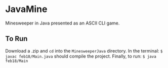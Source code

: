 # JavaMine
Minesweeper in Java presented as an ASCII CLI game.

## To Run
Download a .zip and ```cd``` into the ```MinesweeperJava``` directory.
In the terminal: ```$ javac feb18/Main.java``` should compile the project.
Finally, to run: ```$ java feb18/Main```
